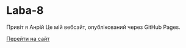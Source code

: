 # Laba-8
Привіт я Анрій
Це мій вебсайт, опублікований через GitHub Pages.

[Перейти на сайт](https://github.io/YaAndreu/Laba-8.git)
